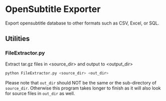 # OpenSubtitle Exporter
Export opensubtitle database to other formats such as CSV, Excel, or SQL.

## Utilities
### FileExtractor.py
Extract tar.gz files in <source_dir> and output to <output_dir>

```sh
python FileExtractor.py <source_dir> <out_dir>
```

Please note that `out_dir` should NOT be the same or the sub-directory of
`source_dir`. Otherwise this program takes longer to finish as it will also look
for source files in `out_dir` as well.